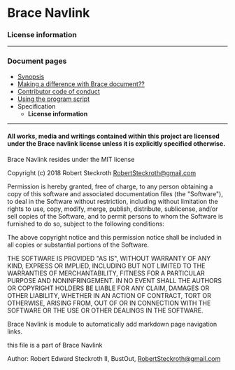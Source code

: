 # Brace Navlink
### License information


----
### Document pages
* [Synopsis](https://github.com/restarian/brace_document/blob/master/docs/README.md)
* [Making a difference with Brace document??](https://github.com/restarian/brace_document/blob/master/docs/contributing.md)
* [Contributor code of conduct](https://github.com/restarian/brace_document/blob/master/docs/code_of_conduct.md)
* [Using the program script](https://github.com/restarian/brace_document/blob/master/docs/usage.md)
* Specification
  * **License information**

----

#### All works, media and writings contained within this project are licensed under the Brace navlink license unless it is explicitly specified otherwise.

Brace Navlink resides under the MIT license

Copyright (c) 2018 Robert Steckroth <RobertSteckroth@gmail.com>

Permission is hereby granted, free of charge, to any person obtaining a copy
of this software and associated documentation files (the "Software"), to deal
in the Software without restriction, including without limitation the rights
to use, copy, modify, merge, publish, distribute, sublicense, and/or sell
copies of the Software, and to permit persons to whom the Software is
furnished to do so, subject to the following conditions:

The above copyright notice and this permission notice shall be included in all
copies or substantial portions of the Software.

THE SOFTWARE IS PROVIDED "AS IS", WITHOUT WARRANTY OF ANY KIND, EXPRESS OR
IMPLIED, INCLUDING BUT NOT LIMITED TO THE WARRANTIES OF MERCHANTABILITY,
FITNESS FOR A PARTICULAR PURPOSE AND NONINFRINGEMENT. IN NO EVENT SHALL THE
AUTHORS OR COPYRIGHT HOLDERS BE LIABLE FOR ANY CLAIM, DAMAGES OR OTHER
LIABILITY, WHETHER IN AN ACTION OF CONTRACT, TORT OR OTHERWISE, ARISING FROM,
OUT OF OR IN CONNECTION WITH THE SOFTWARE OR THE USE OR OTHER DEALINGS IN THE
SOFTWARE.

  Brace Navlink is module to automatically add markdown page navigation links.

  this file is a part of Brace Navlink 

 Author: Robert Edward Steckroth II, BustOut, <RobertSteckroth@gmail.com>

